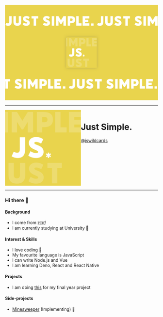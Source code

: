 ![img](./public/jswildcards-banner.png)

---

<div style="display:flex; flex-direction: row;">
  <img width="250" src="./public/jswildcards.png" />

  <div>

# Just Simple.

[@jswildcards](https://github.com/jswildcards)

  </div>
</div>

---

<p>

### Hi there :wave:

#### Background
- I come from :hong_kong:!
- I am currently studying at University :school:

#### Interest & Skills
- I love coding :smiling_face_with_three_hearts:
- My favourite language is JavaScript
- I can write Node.js and Vue
- I am learning Deno, React and React Native

#### Projects
- I am doing [this](https://github.com/users/jswildcards/projects/1) for my final year project

#### Side-projects
- [Minesweeper](https://jswildcards.github.io/game/minesweeper/demo) (Implementing) :hammer:

</p>
